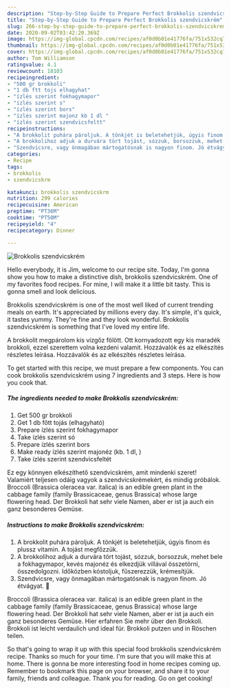 ```yaml
---
description: "Step-by-Step Guide to Prepare Perfect Brokkolis szendvicskrém"
title: "Step-by-Step Guide to Prepare Perfect Brokkolis szendvicskrém"
slug: 266-step-by-step-guide-to-prepare-perfect-brokkolis-szendvicskrem
date: 2020-09-02T03:42:20.369Z
image: https://img-global.cpcdn.com/recipes/af0d0b01e41776fa/751x532cq70/brokkolis-szendvicskrem-recept-foto.jpg
thumbnail: https://img-global.cpcdn.com/recipes/af0d0b01e41776fa/751x532cq70/brokkolis-szendvicskrem-recept-foto.jpg
cover: https://img-global.cpcdn.com/recipes/af0d0b01e41776fa/751x532cq70/brokkolis-szendvicskrem-recept-foto.jpg
author: Tom Williamson
ratingvalue: 4.1
reviewcount: 18103
recipeingredient:
- "500 gr brokkoli"
- "1 db ftt tojs elhagyhat"
- "ízlés szerint fokhagymapor"
- "ízlés szerint s"
- "ízlés szerint bors"
- "ízlés szerint majonz kb 1 dl "
- "ízlés szerint szendvicsfeltt"
recipeinstructions:
- "A brokkolit puhára pároljuk. A tönkjét is beletehetjük, úgyis finom és plussz vitamin. A tojást megfőzzük."
- "A brokkolihoz adjuk a durvára tört tojást, sózzuk, borsozzuk, mehet bele a fokhagymapor, kevés majonéz és elkezdjük villával összetörni, összedolgozni. Időközben kóstoljuk, fűszerezzük, krémesítjük."
- "Szendvicsre, vagy önmagában mártogatósnak is nagyon finom. Jó étvágyat. 🤗"
categories:
- Recipe
tags:
- brokkolis
- szendvicskrm

katakunci: brokkolis szendvicskrm 
nutrition: 299 calories
recipecuisine: American
preptime: "PT36M"
cooktime: "PT50M"
recipeyield: "4"
recipecategory: Dinner

---
```



![Brokkolis szendvicskrém](https://img-global.cpcdn.com/recipes/af0d0b01e41776fa/751x532cq70/brokkolis-szendvicskrem-recept-foto.jpg)

Hello everybody, it is Jim, welcome to our recipe site. Today, I'm gonna show you how to make a distinctive dish, brokkolis szendvicskrém. One of my favorites food recipes. For mine, I will make it a little bit tasty. This is gonna smell and look delicious.

Brokkolis szendvicskrém is one of the most well liked of current trending meals on earth. It's appreciated by millions every day. It's simple, it's quick, it tastes yummy. They're fine and they look wonderful. Brokkolis szendvicskrém is something that I've loved my entire life.

A brokkolit megpárolom kis vízgőz fölött. Ott kornyadozott egy kis maradék brokkoli, ezzel szerettem volna kezdeni valamit. Hozzávalók és az elkészítés részletes leírása. Hozzávalók és az elkészítés részletes leírása.


To get started with this recipe, we must prepare a few components. You can cook brokkolis szendvicskrém using 7 ingredients and 3 steps. Here is how you cook that.

<!--inarticleads1-->

##### The ingredients needed to make Brokkolis szendvicskrém:

1. Get 500 gr brokkoli
1. Get 1 db főtt tojás (elhagyható)
1. Prepare ízlés szerint fokhagymapor
1. Take ízlés szerint só
1. Prepare ízlés szerint bors
1. Make ready ízlés szerint majonéz (kb. 1 dl, )
1. Take ízlés szerint szendvicsfeltét


Ez egy könnyen elkészíthető szendvicskrém, amit mindenki szeret! Valamiért teljesen odáig vagyok a szendvicskrémekért, és mindig próbálok. Broccoli (Brassica oleracea var. italica) is an edible green plant in the cabbage family (family Brassicaceae, genus Brassica) whose large flowering head. Der Brokkoli hat sehr viele Namen, aber er ist ja auch ein ganz besonderes Gemüse. 

<!--inarticleads2-->

##### Instructions to make Brokkolis szendvicskrém:

1. A brokkolit puhára pároljuk. A tönkjét is beletehetjük, úgyis finom és plussz vitamin. A tojást megfőzzük.
1. A brokkolihoz adjuk a durvára tört tojást, sózzuk, borsozzuk, mehet bele a fokhagymapor, kevés majonéz és elkezdjük villával összetörni, összedolgozni. Időközben kóstoljuk, fűszerezzük, krémesítjük.
1. Szendvicsre, vagy önmagában mártogatósnak is nagyon finom. Jó étvágyat. 🤗


Broccoli (Brassica oleracea var. italica) is an edible green plant in the cabbage family (family Brassicaceae, genus Brassica) whose large flowering head. Der Brokkoli hat sehr viele Namen, aber er ist ja auch ein ganz besonderes Gemüse. Hier erfahren Sie mehr über den Brokkoli. Brokkoli ist leicht verdaulich und ideal für. Brokkoli putzen und in Röschen teilen. 

So that's going to wrap it up with this special food brokkolis szendvicskrém recipe. Thanks so much for your time. I'm sure that you will make this at home. There is gonna be more interesting food in home recipes coming up. Remember to bookmark this page on your browser, and share it to your family, friends and colleague. Thank you for reading. Go on get cooking!
